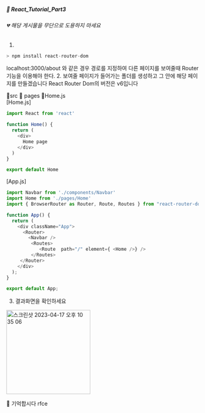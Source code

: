 ##### :cactus: React_Tutorial_Part3

###### 💔 해당 게시물을 무단으로 도용하지 마세요   
1. 
```js
> npm install react-router-dom
``` 
localhost:3000/about 와 같은 경우 경로를 지정하여 다른 페이지를 보여줄때 Router 기능을 이용해야 한다.
2. 보여줄 페이지가 들어가는 폴더를 생성하고 그 안에 해당 페이지를 만들겠습니다 React Router Dom의 버전은 v6입니다 

:file_folder:src :file_folder: pages :file_folder:Home.js    
[Home.js]
```js
import React from 'react'

function Home() {
  return (
    <div>
      Home page
    </div>
  )
}

export default Home
```

[App.js]
 
```js
import Navbar from './components/Navbar'
import Home from './pages/Home'
import { BrowserRouter as Router, Route, Routes } from "react-router-dom";

function App() {
  return (
    <div className="App">
      <Router>
        <Navbar />
         <Routes>
            <Route  path="/" element={ <Home />} />
         </Routes>
     </Router>
    </div>
  );
}

export default App;

```
3. 결과화면을 확인하세요
<img width="220" alt="스크린샷 2023-04-17 오후 10 35 06" src="https://user-images.githubusercontent.com/48478079/232500336-8a016479-b88a-475a-854c-5f58f947aa6c.png">


:pencil: 기억합시다 rfce 
